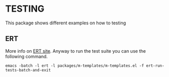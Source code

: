 # TESTING

This package shows different examples on how to testing

## ERT

More info on [ERT
site](https://www.gnu.org/software/emacs/manual/html_node/ert/index.html). Anyway
to run the test suite you can use the following command.

```shell
emacs -batch -l ert -l packages/m-templates/m-templates.el -f ert-run-tests-batch-and-exit
```

